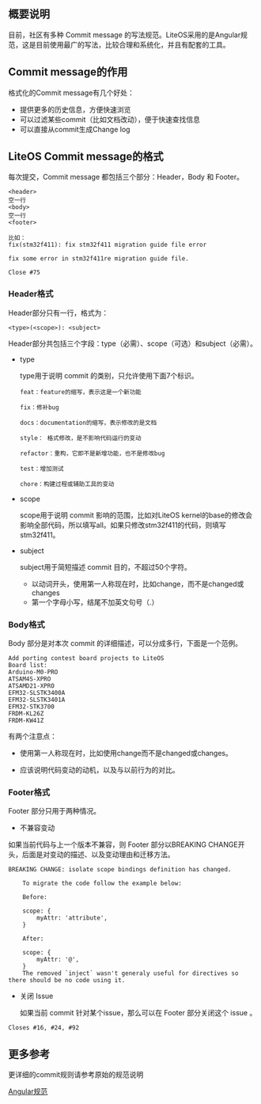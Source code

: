 ## 概要说明

目前，社区有多种 Commit message 的写法规范。LiteOS采用的是Angular规范，这是目前使用最广的写法，比较合理和系统化，并且有配套的工具。


## Commit message的作用
格式化的Commit message有几个好处：

- 提供更多的历史信息，方便快速浏览
- 可以过滤某些commit（比如文档改动），便于快速查找信息
- 可以直接从commit生成Change log

## LiteOS Commit message的格式

每次提交，Commit message 都包括三个部分：Header，Body 和 Footer。
```
<header>
空一行
<body>
空一行
<footer>

比如：
fix(stm32f411): fix stm32f411 migration guide file error

fix some error in stm32f411re migration guide file.

Close #75
```
### Header格式
 Header部分只有一行，格式为：
```
<type>(<scope>): <subject>
```	
 Header部分共包括三个字段：type（必需）、scope（可选）和subject（必需）。

- type

	type用于说明 commit 的类别，只允许使用下面7个标识。
	```
	feat：feature的缩写，表示这是一个新功能

	fix：修补bug

	docs：documentation的缩写，表示修改的是文档

	style： 格式修改，是不影响代码运行的变动

	refactor：重构，它即不是新增功能，也不是修改bug

	test：增加测试

	chore：构建过程或辅助工具的变动
	```

- scope

	scope用于说明 commit 影响的范围，比如对LiteOS kernel的base的修改会影响全部代码，所以填写all。如果只修改stm32f411的代码，则填写stm32f411。

- subject

	subject用于简短描述 commit 目的，不超过50个字符。

	- 以动词开头，使用第一人称现在时，比如change，而不是changed或changes
	- 第一个字母小写，结尾不加英文句号（.）

### Body格式

Body 部分是对本次 commit 的详细描述，可以分成多行，下面是一个范例。

    Add porting contest board projects to LiteOS
    Board list:
    Arduino-M0-PRO
    ATSAM4S-XPRO
    ATSAMD21-XPRO
    EFM32-SLSTK3400A
    EFM32-SLSTK3401A
    EFM32-STK3700
    FRDM-KL26Z
    FRDM-KW41Z

有两个注意点：

- 使用第一人称现在时，比如使用change而不是changed或changes。

- 应该说明代码变动的动机，以及与以前行为的对比。


### Footer格式

Footer 部分只用于两种情况。

- 不兼容变动

如果当前代码与上一个版本不兼容，则 Footer 部分以BREAKING CHANGE开头，后面是对变动的描述、以及变动理由和迁移方法。

	BREAKING CHANGE: isolate scope bindings definition has changed.

    	To migrate the code follow the example below:

    	Before:

		scope: {
      		myAttr: 'attribute',
    	}

		After:

		scope: {
			myAttr: '@',
		}
		The removed `inject` wasn't generaly useful for directives so there should be no code using it.

- 关闭 Issue

	如果当前 commit 针对某个issue，那么可以在 Footer 部分关闭这个 issue 。
```
Closes #16, #24, #92
```

## 更多参考

更详细的commit规则请参考原始的规范说明

[Angular规范](https://github.com/mychaser/docgather/blob/master/GitCommitMessageConventions.pdf)
